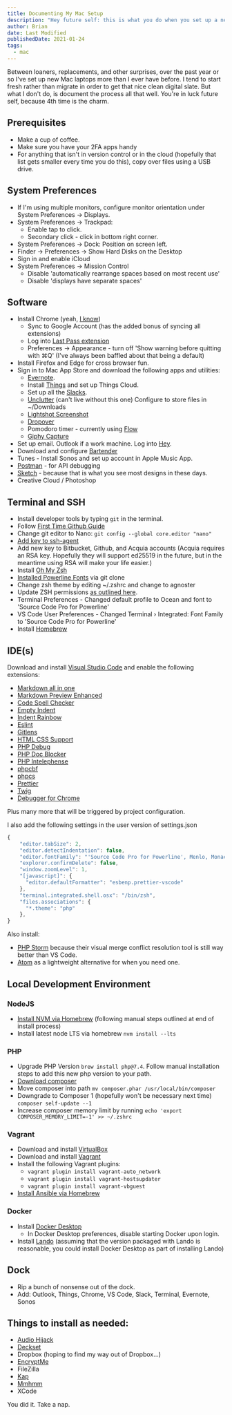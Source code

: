 ```yaml
---
title: Documenting My Mac Setup
description: "Hey future self: this is what you do when you set up a new Mac"
author: Brian
date: Last Modified
publishedDate: 2021-01-24
tags:
  - mac
---
```


Between loaners, replacements, and other surprises, over the past year or so I've set up new Mac laptops more than I ever have before. I tend to start fresh rather than migrate in order to get that nice clean digital slate. But what I don't do, is document the process all that well. You're in luck future self, because 4th time is the charm.

## Prerequisites
* Make a cup of coffee.
* Make sure you have your 2FA apps handy
* For anything that isn't in version control or in the cloud (hopefully that list gets smaller every time you do this), copy over files using a USB drive.

## System Preferences
* If I'm using multiple monitors, configure monitor orientation under System Preferences -> Displays.
* System Preferences -> Trackpad:
  * Enable tap to click.
  * Secondary click - click in bottom right corner.
* System Preferences -> Dock: Position on screen left.
* Finder -> Preferences -> Show Hard Disks on the Desktop
* Sign in and enable iCloud
* System Preferences -> Mission Control
  * Disable 'automatically rearrange spaces based on most recent use'
  * Disable 'displays have separate spaces'

## Software

* Install Chrome (yeah, [I know](https://chromeisbad.com/))
  * Sync to Google Account (has the added bonus of syncing all extensions)
  * Log into [Last Pass extension](https://chrome.google.com/webstore/detail/lastpass-free-password-ma/hdokiejnpimakedhajhdlcegeplioahd?hl=en-US)
  * Preferences -> Appearance - turn off 'Show warning before quitting with ⌘Q' (I've always been baffled about that being a default)
* Install Firefox and Edge for cross browser fun.
* Sign in to Mac App Store and download the following apps and utilities:
  *  [Evernote](https://evernote.com/).
  * Install [Things](https://culturedcode.com/things/) and set up Things Cloud.
  * Set up all the [Slacks](https://slack.com/).
  * [Unclutter](https://unclutterapp.com/) (can't live without this one) Configure to store files in ~/Downloads
  * [Lightshot Screenshot](https://app.prntscr.com/en/index.html)
  * [Dropover](https://dropoverapp.com/)
  * Pomodoro timer - currently using [Flow](https://flowapp.info/)
  * [Giphy Capture](https://giphy.com/apps)
* Set up email. Outlook if a work machine. Log into [Hey](https://hey.com/).
* Download and configure [Bartender](https://www.macbartender.com/)
* Tunes - Install Sonos and set up account in Apple Music App.
* [Postman](https://www.postman.com/) - for API debugging
* [Sketch](https://www.sketch.com/) - because that is what you see most designs in these days.
* Creative Cloud / Photoshop  

## Terminal and SSH

* Install developer tools by typing `git` in the terminal.
* Follow [First Time Github Guide](https://kbroman.org/github_tutorial/pages/first_time.html)
* Change git editor to Nano: `git config --global core.editor "nano"`
* [Add key to ssh-agent](https://docs.github.com/en/free-pro-team@latest/github/authenticating-to-github/generating-a-new-ssh-key-and-adding-it-to-the-ssh-agent)
* Add new key to Bitbucket, Github, and Acquia accounts (Acquia requires an RSA key. Hopefully they will support ed25519 in the future, but in the meantime using RSA will make your life easier.)
* Install [Oh My Zsh](https://ohmyz.sh/#install)
* [Installed Powerline Fonts](https://github.com/powerline/fonts#installation) via git clone
* Change zsh theme by editing ~/.zshrc and change to agnoster
* Update ZSH permissions [as outlined here](https://github.com/ohmyzsh/ohmyzsh/issues/6835).
* Terminal Preferences - Changed default profile to Ocean and font to 'Source Code Pro for Powerline'
* VS Code User Preferences - Changed Terminal › Integrated: Font Family to 'Source Code Pro for Powerline'
* Install [Homebrew](https://brew.sh/)

## IDE(s)

Download and install [Visual Studio Code](https://code.visualstudio.com/) and enable the following extensions:
* [Markdown all in one](https://marketplace.visualstudio.com/items?itemName=yzhang.markdown-all-in-one)
* [Markdown Preview Enhanced](https://marketplace.visualstudio.com/items?itemName=shd101wyy.markdown-preview-enhanced)
* [Code Spell Checker](https://marketplace.visualstudio.com/items?itemName=streetsidesoftware.code-spell-checker)
* [Empty Indent](https://marketplace.visualstudio.com/items?itemName=DmitryDorofeev.empty-indent)
* [Indent Rainbow](https://marketplace.visualstudio.com/items?itemName=oderwat.indent-rainbow)
* [Eslint](https://marketplace.visualstudio.com/items?itemName=dbaeumer.vscode-eslint)
* [Gitlens](https://marketplace.visualstudio.com/items?itemName=eamodio.gitlens)
* [HTML CSS Support](https://marketplace.visualstudio.com/items?itemName=ecmel.vscode-html-css)
* [PHP Debug](https://marketplace.visualstudio.com/items?itemName=felixfbecker.php-debug)
* [PHP Doc Blocker](https://marketplace.visualstudio.com/items?itemName=neilbrayfield.php-docblocker)
* [PHP Intelephense](https://marketplace.visualstudio.com/search?term=php%20doc%20blocker&target=VSCode&category=All%20categories&sortBy=Relevance)
* [phpcbf](https://marketplace.visualstudio.com/items?itemName=persoderlind.vscode-phpcbf)
* [phpcs](https://marketplace.visualstudio.com/items?itemName=ikappas.phpcs)
* [Prettier](https://marketplace.visualstudio.com/items?itemName=esbenp.prettier-vscode)
* [Twig](https://marketplace.visualstudio.com/items?itemName=whatwedo.twig)
* [Debugger for Chrome](https://marketplace.visualstudio.com/items?itemName=msjsdiag.debugger-for-chrome)

Plus many more that will be triggered by project configuration.

I also add the following settings in the user version of settings.json

```javascript
{
    "editor.tabSize": 2,
    "editor.detectIndentation": false,
    "editor.fontFamily": "'Source Code Pro for Powerline', Menlo, Monaco, 'Courier New', monospace",
    "explorer.confirmDelete": false,
    "window.zoomLevel": 1,
    "[javascript]": {
      "editor.defaultFormatter": "esbenp.prettier-vscode"
    },
    "terminal.integrated.shell.osx": "/bin/zsh",
    "files.associations": {
      "*.theme": "php"
    },
}
```

Also install:
* [PHP Storm](https://www.jetbrains.com/phpstorm/) because their visual merge conflict resolution tool is still way better than VS Code.
* [Atom](https://atom.io/) as a lightweight alternative for when you need one.

## Local Development Environment

### NodeJS

* [Install NVM via Homebrew](https://formulae.brew.sh/formula/nvm#default) (following manual steps outlined at end of install process)
* Install latest node LTS via homebrew `nvm install --lts`

### PHP

* Upgrade PHP Version `brew install php@7.4`. Follow manual installation steps to add this new php version to your path.
* [Download composer](https://getcomposer.org/download/)
* Move composer into path `mv composer.phar /usr/local/bin/composer`
* Downgrade to Composer 1 (hopefully won't be necessary next time) `composer self-update --1`
* Increase composer memory limit by running `echo 'export COMPOSER_MEMORY_LIMIT=-1' >> ~/.zshrc`

### Vagrant
* Download and install [VirtualBox](https://www.virtualbox.org/wiki/Downloads)
* Download and install [Vagrant](https://www.vagrantup.com/)
* Install the following Vagrant plugins:
  * `vagrant plugin install vagrant-auto_network`
  * `vagrant plugin install vagrant-hostsupdater`
  * `vagrant plugin install vagrant-vbguest`
* [Install Ansible via Homebrew](https://formulae.brew.sh/formula/ansible#default)

### Docker

* Install [Docker Desktop](https://www.docker.com/products/docker-desktop)
  * In Docker Desktop preferences, disable starting Docker upon login.
* Install [Lando](https://github.com/lando/lando/releases) (assuming that the version packaged with Lando is reasonable, you could install Docker Desktop as part of installing Lando)

## Dock

* Rip a bunch of nonsense out of the dock.
* Add: Outlook, Things, Chrome, VS Code, Slack, Terminal, Evernote, Sonos

## Things to install as needed:
* [Audio Hijack](https://rogueamoeba.com/audiohijack/)
* [Deckset](https://www.deckset.com/)
* Dropbox (hoping to find my way out of Dropbox...)
* [EncryptMe](https://encrypt.me/)
* FileZilla
* [Kap](https://getkap.co/)
* [Mmhmm](https://www.mmhmm.app/)
* XCode

You did it. Take a nap.